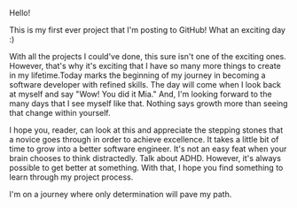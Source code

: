 Hello!

This is my first ever project that I'm posting to GitHub! What an exciting day :)

With all the projects I could've done, this sure isn't one of the exciting ones. However, that's why it's exciting that I have so many more things to 
create in my lifetime.Today marks the beginning of my journey in becoming a software developer with refined skills. The day will come when I look back at 
myself and say "Wow! You did it Mia." And, I'm looking forward to the many days that I see myself like that. Nothing says growth more than seeing that 
change within yourself. 

I hope you, reader, can look at this and appreciate the stepping stones that a novice goes through in order to achieve excellence. It takes a little bit of time
to grow into a better software engineer. It's not an easy feat when your brain chooses to think distractedly. Talk about ADHD. However, it's always possible
to get better at something. With that, I hope you find something to learn through my project process. 

I'm on a journey where only determination will pave my path.





